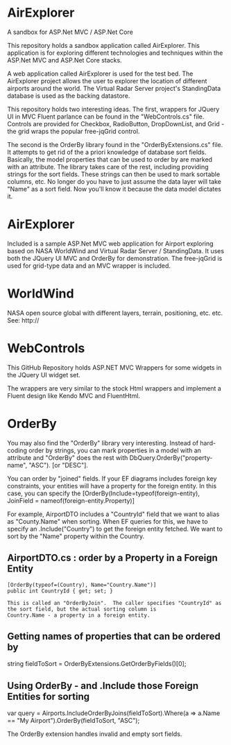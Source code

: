 # AirExplorer
A sandbox for ASP.Net MVC / ASP.Net Core

This repository holds a sandbox application called AirExplorer.  This application is for exploring different technologies
and techniques within the ASP.Net MVC and ASP.Net Core stacks.

A web application called AirExplorer is used for the test bed.  The AirExplorer project allows the user to explorer
the location of different airports around the world.  The Virtual Radar Server project's StandingData database is used
as the backing datastore.

This repository holds two interesting ideas.  The first, wrappers for JQuery UI in MVC Fluent parlance can be found
in the "WebControls.cs" file.  Controls are provided for Checkbox, RadioButton, DropDownList, and Grid - the grid
wraps the popular free-jqGrid control.

The second is the OrderBy library found in the "OrderByExtensions.cs" file.  It attempts to get rid of the a priori
knowledge of database sort fields.  Basically, the model properties that can be used to order by are marked with
an attribute.  The library takes care of the rest, including providing strings for the sort fields.  These strings
can then be used to mark sortable columns, etc.  No longer do you have to just assume the data layer will take
"Name" as a sort field.  Now you'll know it because the data model dictates it.

AirExplorer
==========
Included is a sample ASP.Net MVC web application for Airport exploring based on NASA WorldWind and Virtual Radar Server / StandingData.
It uses both the JQuery UI MVC and OrderBy for demonstration.  The free-jqGrid is used for grid-type data and an MVC wrapper is included.


WorldWind
=========
NASA open source global with different layers, terrain, positioning, etc. etc. See: http://

WebControls
===========
This GitHub Repository holds ASP.NET MVC Wrappers for some widgets in the JQuery UI widget set.

The wrappers are very similar to the stock Html wrappers and implement a Fluent design like Kendo MVC and FluentHtml.

OrderBy
=======
You may also find the "OrderBy" library very interesting.  Instead of hard-coding order by strings, you can mark properties in a
model with an attribute and "OrderBy" does the rest with DbQuery.OrderBy("property-name", "ASC"). [or "DESC"].

You can order by "joined" fields.  If your EF diagrams includes foreign key constraints, your entities will have a property for
the foreign entity.  In this case, you can specify the [OrderBy(Include=typeof(foreign-entity), JoinField = nameof(foreign-entity.Property)]

For example, AirportDTO includes a "CountryId" field that we want to alias as "County.Name" when sorting.  When EF queries for this, we
have to specify an .Include("Country") to get the foreign entity fetched.  We want to sort by the "Name" property within the Country.


AirportDTO.cs : order by a Property in a Foreign Entity
-------------------------------------------------------
	[OrderBy(typeof=(Country), Name="Country.Name")]
	public int CountryId { get; set; }

	This is called an "OrderByJoin".  The caller specifies "CountryId" as the sort field, but the actual sorting column is
	Country.Name - a property in a foreign entity.

Getting names of properties that can be ordered by
--------------------------------------------------
string fieldToSort = OrderByExtensions.GetOrderByFields<Airport>()[0];


Using OrderBy - and .Include those Foreign Entities for sorting
---------------------------------------------------------------
var query = Airports.IncludeOrderByJoins(fieldToSort).Where(a => a.Name == "My Airport").OrderBy(fieldToSort, "ASC");

The OrderBy extension handles invalid and empty sort fields.
